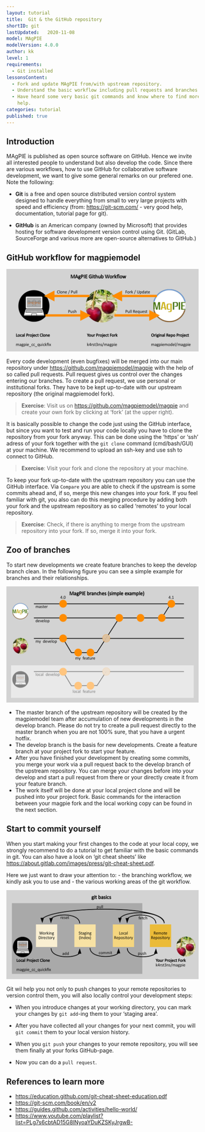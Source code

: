```yaml
---
layout: tutorial
title:  Git & the GitHub repository
shortID: git
lastUpdated:   2020-11-08
model: MAgPIE
modelVersion: 4.0.0
author: kk
level: 1
requirements:
  - Git installed
lessonsContent:
  - Fork and update MAgPIE from/with upstream repository.
  - Understand the basic workflow including pull requests and branches.
  - Have heard some very basic git commands and know where to find more
    help.
categories: tutorial
published: true
---
```


## Introduction

MAgPIE is published as open source software on GitHub. Hence we invite
all interested people to understand but also develop the code. Since
there are various workflows, how to use GitHub for collaborative
software development, we want to give some general remarks on our
prefered one. Note the following:

  - **Git** is a free and open source distributed version control system
    designed to handle everything from small to very large projects with
    speed and efficiency (from: <https://git-scm.com/> - very good help,
    documentation, tutorial page for git).

  - **GitHub** is an American company (owned by Microsoft) that provides
    hosting for software development version control using Git. (GitLab,
    SourceForge and various more are open-source alternatives to
    GitHub.)

## GitHub workflow for magpiemodel

![GitHub workflow](../assets/img/github_workflow.png)

Every code development (even bugfixes) will be merged into our main
repository under <https://github.com/magpiemodel/magpie> with the help
of so called pull requests. Pull request gives us control over the
changes entering our branches. To create a pull request, we use personal
or institutional forks. They have to be kept up-to-date with our
upstream repository (the original magpiemodel fork).

> **Exercise**: Visit us on <https://github.com/magpiemodel/magpie> and
> create your own fork by clicking at ‘fork’ (at the upper right).

It is basically possible to change the code just using the GitHub
interface, but since you want to test and run your code locally you have
to clone the repository from your fork anyway. This can be done using
the ‘https’ or ‘ssh’ adress of your fork together with the `git clone`
command (cmd/bash/GUI) at your machine. We recommend to upload an
ssh-key and use ssh to connect to GitHub.

> **Exercise**: Visit your fork and clone the repository at your
> machine.

To keep your fork up-to-date with the upstream repository you can use
the GitHub interface. Via `Compare` you are able to check if the
upstream is some commits ahead and, if so, merge this new changes into
your fork. If you feel familiar with git, you also can do this merging
procedure by adding both your fork and the upstream repository as so
called ‘remotes’ to your local repository.

> **Exercise**: Check, if there is anything to merge from the upstream
> repository into your fork. If so, merge it into your fork.

## Zoo of branches

To start new developments we create feature branches to keep the develop
branch clean. In the following figure you can see a simple example for
branches and their relationships.

![Git Branches](../assets/img/git_branches.png)

  - The master branch of the upstream repository will be created by the
    magpiemodel team after accumulation of new developments in the
    develop branch. Please do not try to create a pull request directly
    to the master branch when you are not 100% sure, that you have a
    urgent hotfix.
  - The develop branch is the basis for new developments. Create a
    feature branch at your project fork to start your feature.
  - After you have finished your development by creating some commits,
    you merge your work via a pull request back to the develop branch of
    the upstream repository. You can merge your changes before into your
    develop and start a pull request from there or your directly create
    it from your feature branch.
  - The work itself will be done at your local project clone and will be
    pushed into your project fork. Basic commands for the interaction
    between your magpie fork and the local working copy can be found in
    the next section.

## Start to commit yourself

When you start making your first changes to the code at your local copy,
we strongly recommend to do a tutorial to get familiar with the basic
commands in git. You can also have a look on ‘git cheat sheets’ like
<https://about.gitlab.com/images/press/git-cheat-sheet.pdf>.

Here we just want to draw your attention to: - the branching workflow,
we kindly ask you to use and - the various working areas of the git
workflow.

![Git basics](../assets/img/git_basics.png)

Git wil help you not only to push changes to your remote repositories to
version control them, you will also locally control your development
steps:

  - When you introduce changes at your working directory, you can mark
    your changes by `git add`-ing them to your ‘staging area’.

  - After you have collected all your changes for your next commit, you
    will `git commit` them to your local version history.

  - When you `git push` your changes to your remote repository, you will
    see them finally at your forks GitHub-page.

  - Now you can do a `pull request`.

## References to learn more

  - <https://education.github.com/git-cheat-sheet-education.pdf>
  - <https://git-scm.com/book/en/v2>
  - <https://guides.github.com/activities/hello-world/>
  - <https://www.youtube.com/playlist?list=PLg7s6cbtAD15G8lNyoaYDuKZSKyJrgwB->
